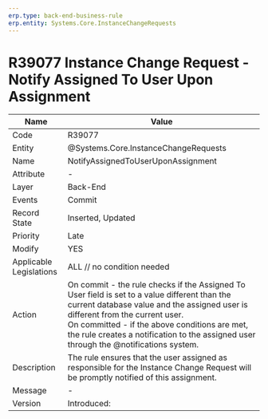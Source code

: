 ```yaml
---
erp.type: back-end-business-rule
erp.entity: Systems.Core.InstanceChangeRequests
---
```


# R39077 Instance Change Request - Notify Assigned To User Upon Assignment 
| Name | Value |
| ---- | ----- |
| Code | R39077 |
| Entity | @Systems.Core.InstanceChangeRequests |
| Name | NotifyAssignedToUserUponAssignment |
| Attribute | - |
| Layer | Back-End |
| Events | Commit |
| Record State | Inserted, Updated |
| Priority | Late |
| Modify | YES |
| Applicable Legislations | ALL // no condition needed |
| Action | On commit - the rule checks if the Assigned To User field is set to a value different than the current database value and the assigned user is different from the current user.<br>On committed - if the above conditions are met, the rule creates a notification to the assigned user through the  @notifications system. |
| Description | The rule ensures that the user assigned as responsible for the Instance Change Request will be promptly notified of this assignment. |
| Message | - |
| Version | Introduced: |

